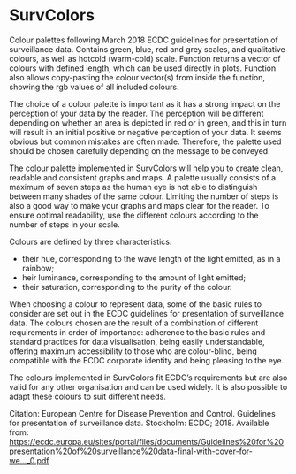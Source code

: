# SurvColors
Colour palettes following March 2018 ECDC guidelines for presentation of surveillance data. Contains green, blue, red and grey scales, and qualitative colours, as well as hotcold (warm-cold) scale. Function returns a vector of colours with defined length, which can be used directly in plots. Function also allows copy-pasting the colour vector(s) from inside the function, showing the rgb values of all included colours.

The choice of a colour palette is important as it has a strong impact on the perception of your data by the reader.
The perception will be different depending on whether an area is depicted in red or in green, and this in turn will
result in an initial positive or negative perception of your data. It seems obvious but common mistakes are often
made. Therefore, the palette used should be chosen carefully depending on the message to be conveyed.

The colour palette implemented in SurvColors will help you to create clean, readable and consistent graphs and maps. A palette
usually consists of a maximum of seven steps as the human eye is not able to distinguish between many shades of
the same colour. Limiting the number of steps is also a good way to make your graphs and maps clear for the reader.
To ensure optimal readability, use the different colours according to the number of steps in your scale.

Colours are defined by three characteristics:
- their hue, corresponding to the wave length of the light emitted, as in a rainbow;
- heir luminance, corresponding to the amount of light emitted;
- their saturation, corresponding to the purity of the colour.

When choosing a colour to represent data, some of the basic rules to consider are set out in the ECDC guidelines for presentation of surveillance data. The colours chosen are the result of a combination of different requirements in order of importance: adherence to
the basic rules and standard practices for data visualisation, being easily understandable, offering maximum
accessibility to those who are colour-blind, being compatible with the ECDC corporate identity and being pleasing
to the eye.

The colours implemented in SurvColors fit ECDC’s requirements but are also valid for any other organisation and can be used widely. It
is also possible to adapt these colours to suit different needs. 

Citation:  European Centre for Disease Prevention and Control. Guidelines for presentation of surveillance
data. Stockholm: ECDC; 2018. Available from: https://ecdc.europa.eu/sites/portal/files/documents/Guidelines%20for%20presentation%20of%20surveillance%20data-final-with-cover-for-we..._0.pdf
